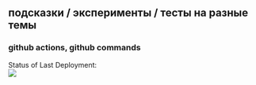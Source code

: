 ## подсказки / эксперименты / тесты на разные темы
### github actions, github commands

Status of Last Deployment:<br>
<img src="https://github.com/Vadim11235/hints/workflows/Simple-Test/badge.svg?branch-master">
